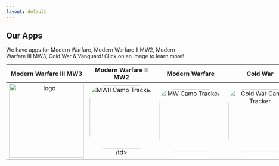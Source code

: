 ```yaml
---
layout: default
---
```


## Our Apps
We have apps for Modern Warfare, Modern Warfare II MW2, Modern Warfare III MW3, Cold War & Vanguard! Click on an image to learn more!

<table style="display:inline; text-align: center">
  <thead>
    <tr>
      <th>Modern Warfare III MW3</th>
      <th>Modern Warfare II  MW2</th>
      <th>Modern Warfare</th>
      <th>Cold War</th>
      <th>Vanguard</th>
    </tr>
  </thead>
  <tbody>
    <tr>
      <td><a href="/mw3"><img width="200" alt="logo" src="https://camotracker.djr.li/MW3_CAMOTRACKER.png" style="max-width:100%;"></a></td>
      <td><a href="/mw2" style="width: 170px; height: 170px; border-radius: 22%; overflow: hidden; display: inline-block; vertical-align: middle;"><img src="https://is1-ssl.mzstatic.com/image/thumb/Purple116/v4/b9/10/72/b91072c1-08f2-a883-6006-e6020104fc0f/AppIcon-1x_U007emarketing-0-7-0-85-220.png/540x540bb.jpg" alt="MWII Camo Tracker" style="width: 170px; height: 170px; border-radius: 22%; overflow: hidden; display: inline-block; vertical-align: middle;"></a>/td>
      <td><a href="/mw" style="width: 170px; height: 170px; border-radius: 22%; overflow: hidden; display: inline-block; vertical-align: middle;"><img src="https://is1-ssl.mzstatic.com/image/thumb/Purple114/v4/27/e6/07/27e60722-d7a3-9044-b60f-314cba8401b9/AppIcon-0-1x_U007emarketing-0-7-0-85-220.png/540x540bb.jpg" alt="MW Camo Tracker" style="width: 170px; height: 170px; border-radius: 22%; overflow: hidden; display: inline-block; vertical-align: middle;"></a></td>
      <td><a href="/cw" style="width: 170px; height: 170px; border-radius: 22%; overflow: hidden; display: inline-block; vertical-align: middle;"><img src="https://is1-ssl.mzstatic.com/image/thumb/Purple124/v4/63/64/b7/6364b707-b714-0113-f3e1-e49a9780eed9/AppIcon-1x_U007emarketing-0-7-0-0-85-220.png/540x540bb.jpg" alt="Cold War Camo Tracker" style="width: 170px; height: 170px; border-radius: 22%; overflow: hidden; display: inline-block; vertical-align: middle;"></a></td>
      <td><a href="/vanguard" style="width: 170px; height: 170px; border-radius: 22%; overflow: hidden; display: inline-block; vertical-align: middle;"><img src="https://is1-ssl.mzstatic.com/image/thumb/Purple116/v4/44/40/f5/4440f566-2e77-5aef-dc31-e4a2f5af42a6/AppIcon-0-0-1x_U007emarketing-0-0-0-7-0-0-sRGB-0-0-0-GLES2_U002c0-512MB-85-220-0-0.png/540x540bb.jpg" alt="Vanguard Camo Tracker" style="width: 170px; height: 170px; border-radius: 22%; overflow: hidden; display: inline-block; vertical-align: middle;"></a>
</td>
    </tr>
  </tbody>
</table>
